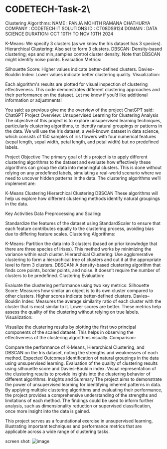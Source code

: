 # CODETECH-Task-2\
Clustering Algorithms:
NAME : PANJA MOHITH RAMANA CHATHURYA COMPANY : CODETECH IT SOLUTIONS ID : CT08DS9124 DOMAIN : DATA SCIENCE DURATION: OCT 10TH TO NOV 10TH 2024

K-Means: We specify 3 clusters (as we know the Iris dataset has 3 species).
Hierarchical Clustering: Also set to form 3 clusters.
DBSCAN: Density-based clustering; eps and min_samples control cluster density. Note that DBSCAN might identify noise points.
Evaluation Metrics:

Silhouette Score: Higher values indicate better-defined clusters.
Davies-Bouldin Index: Lower values indicate better clustering quality.
Visualization:

Each algorithm's results are plotted for visual inspection of clustering effectiveness.
This code demonstrates different clustering approaches and their performance on the dataset. Let me know if you’d like additional information or adjustments!






You said:
as previous give me the overview of the project
ChatGPT said:
ChatGPT
Project Overview: Unsupervised Learning for Clustering Analysis
The objective of this project is to explore unsupervised learning techniques, particularly clustering algorithms, to identify natural groupings or patterns in the data. We will use the Iris dataset, a well-known dataset in data science, which consists of 150 samples of iris flowers with four numerical features (sepal length, sepal width, petal length, and petal width) but no predefined labels.

Project Objective
The primary goal of this project is to apply different clustering algorithms to the dataset and evaluate how effectively these algorithms can group the data into meaningful clusters. This is done without relying on any predefined labels, simulating a real-world scenario where we need to uncover hidden patterns in the data. The clustering algorithms we’ll implement are:

K-Means Clustering
Hierarchical Clustering
DBSCAN
These algorithms will help us explore how different clustering methods identify natural groupings in the data.

Key Activities
Data Preprocessing and Scaling:

Standardize the features of the dataset using StandardScaler to ensure that each feature contributes equally to the clustering process, avoiding bias due to differing feature scales.
Clustering Algorithms:

K-Means: Partition the data into 3 clusters (based on prior knowledge that there are three species of irises). This method works by minimizing the variance within each cluster.
Hierarchical Clustering: Use agglomerative clustering to form a hierarchical tree of clusters and cut it at the appropriate level to form 3 clusters.
DBSCAN: A density-based clustering algorithm that finds core points, border points, and noise. It doesn’t require the number of clusters to be predefined.
Clustering Evaluation:

Evaluate the clustering performance using two key metrics:
Silhouette Score: Measures how similar an object is to its own cluster compared to other clusters. Higher scores indicate better-defined clusters.
Davies–Bouldin Index: Measures the average similarity ratio of each cluster with the cluster that is most similar to it. Lower scores are better.
These metrics help assess the quality of the clustering without relying on true labels.
Visualization:

Visualize the clustering results by plotting the first two principal components of the scaled dataset. This helps in observing the effectiveness of the clustering algorithms visually.
Comparison:

Compare the performance of K-Means, Hierarchical Clustering, and DBSCAN on the Iris dataset, noting the strengths and weaknesses of each method.
Expected Outcomes
Identification of natural groupings in the data using unsupervised learning.
Evaluation of the quality of clustering results using silhouette score and Davies–Bouldin index.
Visual representation of the clustering results to provide insights into the clustering behavior of different algorithms.
Insights and Summary
The project aims to demonstrate the power of unsupervised learning for identifying inherent patterns in data. By applying multiple clustering algorithms and evaluating their performance, the project provides a comprehensive understanding of the strengths and limitations of each method. The findings could be used to inform further analysis, such as dimensionality reduction or supervised classification, once more insight into the data is gained.

This project serves as a foundational exercise in unsupervised learning, illustrating important techniques and performance metrics that are applicable across a wide range of clustering tasks.

screen shot:
![image](https://github.com/user-attachments/assets/90cc2994-11e2-4628-bc05-2b173f40ae56)


